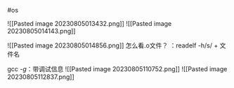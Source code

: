 #os

![[Pasted image 20230805013432.png]] 
![[Pasted image 20230805014143.png]]

![[Pasted image 20230805014856.png]]
怎么看.o文件？
	：readelf -h/s/ + 文件名

gcc  _-g_：带调试信息
![[Pasted image 20230805110752.png]]
![[Pasted image 20230805112837.png]]
